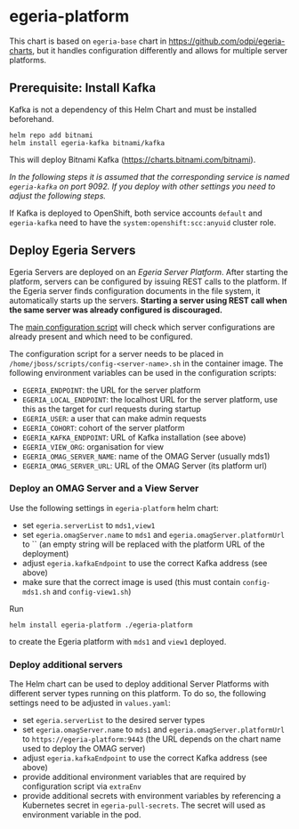 <!-- SPDX-License-Identifier: Apache-2.0 -->
<!-- # Copyright Contributors to the Egeria project. -->

# egeria-platform

This chart is based on `egeria-base` chart in https://github.com/odpi/egeria-charts, but it handles configuration differently and allows for multiple server platforms.


## Prerequisite: Install Kafka

Kafka is not a dependency of this Helm Chart and must be installed beforehand.

```
helm repo add bitnami
helm install egeria-kafka bitnami/kafka
```

This will deploy Bitnami Kafka (https://charts.bitnami.com/bitnami).

*In the following steps it is assumed that the corresponding service is named `egeria-kafka` on port 9092. If you deploy with other settings you need to adjust the following steps.*

If Kafka is deployed to OpenShift, both service accounts `default` and `egeria-kafka` need to have the `system:openshift:scc:anyuid` cluster role.

## Deploy Egeria Servers

Egeria Servers are deployed on an *Egeria Server Platform*. After starting the platform, servers can be configured by issuing REST calls to the platform. If the Egeria server finds configuration documents in the file system, it automatically starts up the servers. **Starting a server using REST call when the same server was already configured is discouraged.**

The [main configuration script](scripts/run.sh) will check which server configurations are already present and which need to be configured.

The configuration script for a server needs to be placed in `/home/jboss/scripts/config-<server-name>.sh` in the container image. The following environment variables can be used in the configuration scripts:
- `EGERIA_ENDPOINT`: the URL for the server platform
- `EGERIA_LOCAL_ENDPOINT`: the localhost URL for the server platform, use this as the target for curl requests during startup
- `EGERIA_USER`: a user that can make admin requests
- `EGERIA_COHORT`: cohort of the server platform
- `EGERIA_KAFKA_ENDPOINT`: URL of Kafka installation (see above)
- `EGERIA_VIEW_ORG`: organisation for view
- `EGERIA_OMAG_SERVER_NAME`: name of the OMAG Server (usually mds1)
- `EGERIA_OMAG_SERVER_URL`: URL of the OMAG Server (its platform url)

### Deploy an OMAG Server and a View Server

Use the following settings in `egeria-platform` helm chart:
- set `egeria.serverList` to `mds1,view1`
- set `egeria.omagServer.name` to `mds1` and `egeria.omagServer.platformUrl` to `` (an empty string will be replaced with the platform URL of the deployment)
- adjust `egeria.kafkaEndpoint` to use the correct Kafka address (see above)
- make sure that the correct image is used (this must contain `config-mds1.sh` and `config-view1.sh`)

Run
```
helm install egeria-platform ./egeria-platform
```
to create the Egeria platform with `mds1` and `view1` deployed.

### Deploy additional servers

The Helm chart can be used to deploy additional Server Platforms with different server types running on this platform. To do so, the following settings need to be adjusted in `values.yaml`:
- set `egeria.serverList` to the desired server types
- set `egeria.omagServer.name` to `mds1` and `egeria.omagServer.platformUrl` to `https://egeria-platform:9443` (the URL depends on the chart name used to deploy the OMAG server)
- adjust `egeria.kafkaEndpoint` to use the correct Kafka address (see above)
- provide additional environment variables that are required by configuration script via `extraEnv`
- provide additional secrets with environment variables by referencing a Kubernetes secret in `egeria-pull-secrets`. The secret will used as environment variable in the pod.
